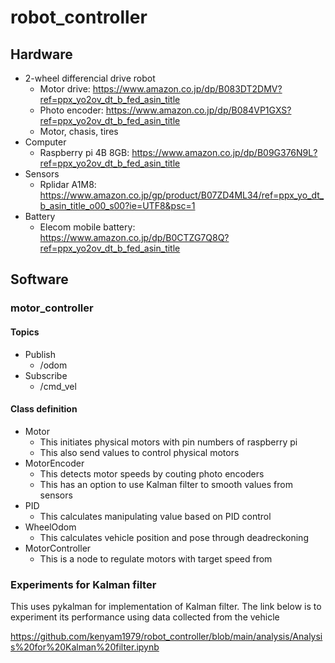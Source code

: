 # robot_controller

## Hardware

- 2-wheel differencial drive robot
  - Motor drive: https://www.amazon.co.jp/dp/B083DT2DMV?ref=ppx_yo2ov_dt_b_fed_asin_title
  - Photo encoder: https://www.amazon.co.jp/dp/B084VP1GXS?ref=ppx_yo2ov_dt_b_fed_asin_title
  - Motor, chasis, tires
- Computer
  - Raspberry pi 4B 8GB: https://www.amazon.co.jp/dp/B09G376N9L?ref=ppx_yo2ov_dt_b_fed_asin_title
- Sensors
  - Rplidar A1M8: https://www.amazon.co.jp/gp/product/B07ZD4ML34/ref=ppx_yo_dt_b_asin_title_o00_s00?ie=UTF8&psc=1
- Battery
  - Elecom mobile battery: https://www.amazon.co.jp/dp/B0CTZG7Q8Q?ref=ppx_yo2ov_dt_b_fed_asin_title  

## Software

### motor_controller

#### Topics

- Publish
  - /odom
- Subscribe
  - /cmd_vel


#### Class definition
- Motor
  - This initiates physical motors with pin numbers of raspberry pi
  - This also send values to control physical motors
- MotorEncoder
  - This detects motor speeds by couting photo encoders
  - This has an option to use Kalman filter to smooth values from sensors
- PID
  - This calculates manipulating value based on PID control
- WheelOdom
  - This calculates vehicle position and pose through deadreckoning
- MotorController
  - This is a node to regulate motors with target speed from 

### Experiments for Kalman filter

This uses pykalman for implementation of Kalman filter. The link below is to experiment its performance using data collected from the vehicle

https://github.com/kenyam1979/robot_controller/blob/main/analysis/Analysis%20for%20Kalman%20filter.ipynb
